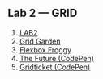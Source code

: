## Lab 2 — GRID
1. [LAB2](https://github.com/madoska/2imd-dev-advanced-lab1)
2. [Grid Garden](/LAB2-GRID/LAB2-screenshots/LAB2-grid_garden.png)
3. [Flexbox Froggy](/LAB2-GRID/LAB2-screenshots/LAB2-flexbox_froggy.png)
4. [The Future (CodePen)](https://codepen.io/madoska/pen/jOyGKzM)
5. [Gridticket (CodePen)]()